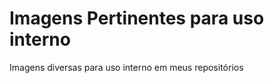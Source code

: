 Imagens Pertinentes para uso interno
===================

Imagens diversas para uso interno em meus repositórios
